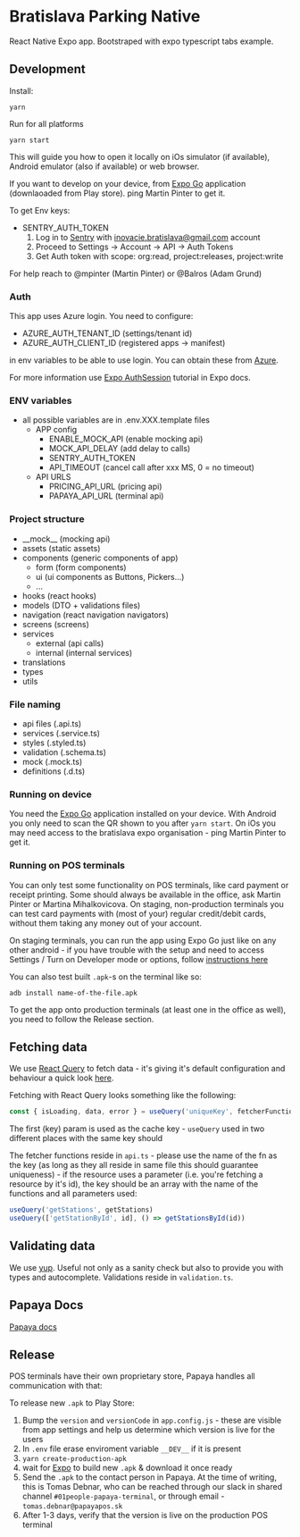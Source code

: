 # Bratislava Parking Native

React Native Expo app. Bootstraped with expo typescript tabs example.

## Development

Install:

```
yarn
```

Run for all platforms

```
yarn start
```

This will guide you how to open it locally on iOs simulator (if available), Android emulator (also if available) or web browser.

If you want to develop on your device, from [Expo Go](https://expo.io/client) application (downlaoaded from Play store). ping Martin Pinter to get it.

To get Env keys:

- SENTRY_AUTH_TOKEN
  1. Log in to [Sentry](https://sentry.io/settings/account/api/auth-tokens/) with inovacie.bratislava@gmail.com account
  2. Proceed to Settings -> Account -> API -> Auth Tokens
  3. Get Auth token with scope: org:read, project:releases, project:write

For help reach to @mpinter (Martin Pinter) or @Balros (Adam Grund)

### Auth

This app uses Azure login. You need to configure:

- AZURE_AUTH_TENANT_ID (settings/tenant id)
- AZURE_AUTH_CLIENT_ID (registered apps -> manifest)

in env variables to be able to use login. You can obtain these from [Azure](https://portal.azure.com/).

For more information use [Expo AuthSession](https://docs.expo.dev/guides/authentication/#azure) tutorial in Expo docs.

### ENV variables

- all possible variables are in .env.XXX.template files
  - APP config
    - ENABLE_MOCK_API (enable mocking api)
    - MOCK_API_DELAY (add delay to calls)
    - SENTRY_AUTH_TOKEN
    - API_TIMEOUT (cancel call after xxx MS, 0 = no timeout)
  - API URLS
    - PRICING_API_URL (pricing api)
    - PAPAYA_API_URL (terminal api)

### Project structure

- \_\_mock\_\_ (mocking api)
- assets (static assets)
- components (generic components of app)
  - form (form components)
  - ui (ui components as Buttons, Pickers...)
  - ...
- hooks (react hooks)
- models (DTO + validations files)
- navigation (react navigation navigators)
- screens (screens)
- services
  - external (api calls)
  - internal (internal services)
- translations
- types
- utils

### File naming

- api files (.api.ts)
- services (.service.ts)
- styles (.styled.ts)
- validation (.schema.ts)
- mock (.mock.ts)
- definitions (.d.ts)

### Running on device

You need the [Expo Go](https://expo.io/client) application installed on your device. With Android you only need to scan the QR shown to you after `yarn start`. On iOs you may need access to the bratislava expo organisation - ping Martin Pinter to get it.

### Running on POS terminals

You can only test some functionality on POS terminals, like card payment or receipt printing. Some should always be available in the office, ask Martin Pinter or Martina Mihalkovicova. On staging, non-production terminals you can test card payments with (most of your) regular credit/debit cards, without them taking any money out of your account.

On staging terminals, you can run the app using Expo Go just like on any other android - if you have trouble with the setup and need to access Settings / Turn on Developer mode or options, follow [instructions here](https://barclaycard.mpymnt.com/pax-a920-faq.html)

You can also test built `.apk`-s on the terminal like so:

`adb install name-of-the-file.apk`

To get the app onto production terminals (at least one in the office as well), you need to follow the Release section.

## Fetching data

We use [React Query](https://react-query.tanstack.com) to fetch data - it's giving it's default configuration and behaviour a quick look [here](https://react-query.tanstack.com/guides/important-defaults).

Fetching with React Query looks something like the following:

```ts
const { isLoading, data, error } = useQuery('uniqueKey', fetcherFunction)
```

The first (key) param is used as the cache key - `useQuery` used in two different places with the same key should

The fetcher functions reside in `api.ts` - please use the name of the fn as the key (as long as they all reside in same file this should guarantee uniqueness) - if the resource uses a parameter (i.e. you're fetching a resource by it's id), the key should be an array with the name of the functions and all parameters used:

```ts
useQuery('getStations', getStations)
useQuery(['getStationById', id], () => getStationsById(id))
```

## Validating data

We use [yup](https://github.com/jquense/yup). Useful not only as a sanity check but also to provide you with types and autocomplete. Validations reside in `validation.ts`.

## Papaya Docs

[Papaya docs](https://github.com/papayapos/ekasa)

## Release

POS terminals have their own proprietary store, Papaya handles all communication with that:

To release new `.apk` to Play Store:

1. Bump the `version` and `versionCode` in `app.config.js` - these are visible from app settings and help us determine which version is live for the users
2. In `.env` file erase enviroment variable `__DEV__` if it is present
3. `yarn create-production-apk`
4. wait for [Expo](https://expo.dev/accounts/bratislava/projects/parksys-terminal/builds) to build new `.apk` & download it once ready
5. Send the `.apk` to the contact person in Papaya. At the time of writing, this is Tomas Debnar, who can be reached through our slack in shared channel `#01people-papaya-terminal`, or through email - `tomas.debnar@papayapos.sk`
6. After 1-3 days, verify that the version is live on the production POS terminal
